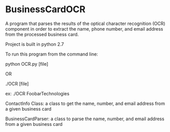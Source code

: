 # BusinessCardOCR

A program that parses the results of the optical character recognition (OCR) component in order to extract the name, phone number, and email address from the processed business card.

Project is built in python 2.7

To run this program from the command line: 

python OCR.py [file]

OR

./OCR [file]

ex: ./OCR FoobarTechnologies


ContactInfo Class: a class to get the name, number, and email address from a given business card

BusinessCardParser: a class to parse the name, number, and email address from a given business card 



